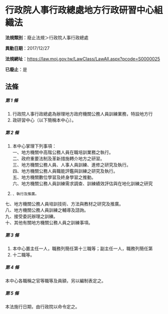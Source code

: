 # 行政院人事行政總處地方行政研習中心組織法

**法規類別**：廢止法規＞行政院人事行政總處

**異動日期**：2017/12/27  

**法規網址**：https://law.moj.gov.tw/LawClass/LawAll.aspx?pcode=S0000025

**已廢止**：是



## 法條
##### 第 1 條
1. 行政院人事行政總處為辦理地方政府機關公務人員訓練業務，特設地方行
1. 政研習中心（以下簡稱本中心）。

##### 第 2 條
1. 本中心掌理下列事項：  
一、地方機關中高階公務人員在職培訓業務之執行。  
二、政府重要法制及革新措施轉介地方之研習。  
三、地方機關公務人員、人事人員訓練、進修之研究及執行。  
四、地方機關公務人員職能評鑑與訓練之研究及執行。  
五、地方機關數位學習及終身學習之推動。  
六、地方機關公務人員訓練需求調查、訓練績效評估與在地化訓練之研究
1.     、執行及推廣。  
七、地方機關公務人員培訓技術、方法與教材之研究及推廣。  
八、地方機關公務人員訓練之輔導及諮詢。  
九、接受委託辦理之訓練。  
十、其他有關地方機關公務人員之訓練事項。

##### 第 3 條
1. 本中心置主任一人，職務列簡任第十三職等；副主任一人，職務列簡任第
1. 十二職等。

##### 第 4 條
本中心各職稱之官等職等及員額，另以編制表定之。

##### 第 5 條
本法施行日期，由行政院以命令定之。


